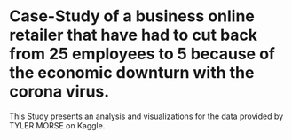 # Case-Study of a business online retailer that have had to cut back from 25 employees to 5 because of the economic downturn with the corona virus.
  This Study presents an analysis and visualizations for the data provided by TYLER MORSE on Kaggle.
